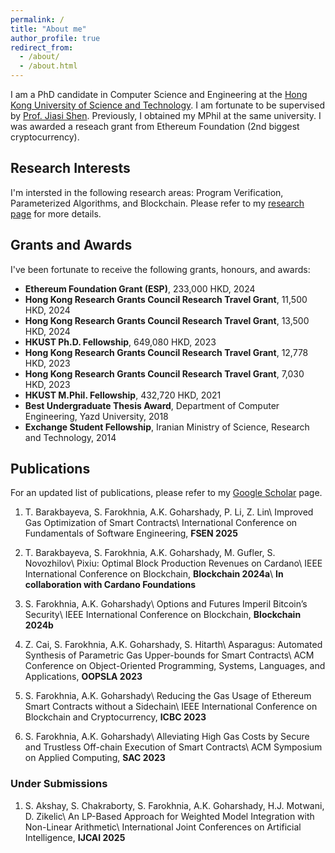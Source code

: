 ```yaml
---
permalink: /
title: "About me"
author_profile: true
redirect_from: 
  - /about/
  - /about.html
---
```


I am a PhD candidate in Computer Science and Engineering at the [Hong Kong University of Science and Technology](https://www.ust.hk/). I am fortunate to be supervised by [Prof. Jiasi Shen](https://shenjiasi.com/). Previously, I obtained my MPhil at the same university. I was awarded a reseach grant from Ethereum Foundation (2nd biggest cryptocurrency).

## Research Interests
I'm intersted in the following research areas: Program Verification, Parameterized Algorithms, and Blockchain. Please refer to my [research page](/research) for more details.

## Grants and Awards
I've been fortunate to receive the following grants, honours, and awards:

- **Ethereum Foundation Grant (ESP)**, 233,000 HKD, 2024
- **Hong Kong Research Grants Council Research Travel Grant**, 11,500 HKD, 2024
- **Hong Kong Research Grants Council Research Travel Grant**, 13,500 HKD, 2024
- **HKUST Ph.D. Fellowship**, 649,080 HKD, 2023
- **Hong Kong Research Grants Council Research Travel Grant**, 12,778 HKD, 2023
- **Hong Kong Research Grants Council Research Travel Grant**, 7,030 HKD, 2023
- **HKUST M.Phil. Fellowship**, 432,720 HKD, 2021
- **Best Undergraduate Thesis Award**, Department of Computer Engineering, Yazd University, 2018
- **Exchange Student Fellowship**, Iranian Ministry of Science, Research and Technology, 2014

## Publications
For an updated list of publications, please refer to my [Google Scholar](https://scholar.google.com/citations?user=3Z6Z9QkAAAAJ&hl=en) page.

1. T. Barakbayeva, S. Farokhnia, A.K. Goharshady, P. Li, Z. Lin\\
Improved Gas Optimization of Smart Contracts\\
International Conference on Fundamentals of Software Engineering, **FSEN 2025**

1. T. Barakbayeva, S. Farokhnia, A.K. Goharshady, M. Gufler, S. Novozhilov\\
Pixiu: Optimal Block Production Revenues on Cardano\\
IEEE International Conference on Blockchain, **Blockchain 2024a**\\
**In collaboration with Cardano Foundations**

1. S. Farokhnia, A.K. Goharshady\\
Options and Futures Imperil Bitcoin’s Security\\
IEEE International Conference on Blockchain, **Blockchain 2024b**

1. Z. Cai, S. Farokhnia, A.K. Goharshady, S. Hitarth\\
Asparagus: Automated Synthesis of Parametric Gas Upper-bounds for Smart Contracts\\
ACM Conference on Object-Oriented Programming, Systems, Languages, and Applications, **OOPSLA 2023**

1. S. Farokhnia, A.K. Goharshady\\
Reducing the Gas Usage of Ethereum Smart Contracts without a Sidechain\\
IEEE International Conference on Blockchain and Cryptocurrency, **ICBC 2023**

1. S. Farokhnia, A.K. Goharshady\\
Alleviating High Gas Costs by Secure and Trustless Off-chain Execution of Smart Contracts\\
ACM Symposium on Applied Computing, **SAC 2023**

### Under Submissions
1. S. Akshay, S. Chakraborty, S. Farokhnia, A.K. Goharshady, H.J. Motwani, D. Zikelic\\
An LP-Based Approach for Weighted Model Integration with Non-Linear Arithmetic\\
International Joint Conferences on Artificial Intelligence, **IJCAI 2025** 

